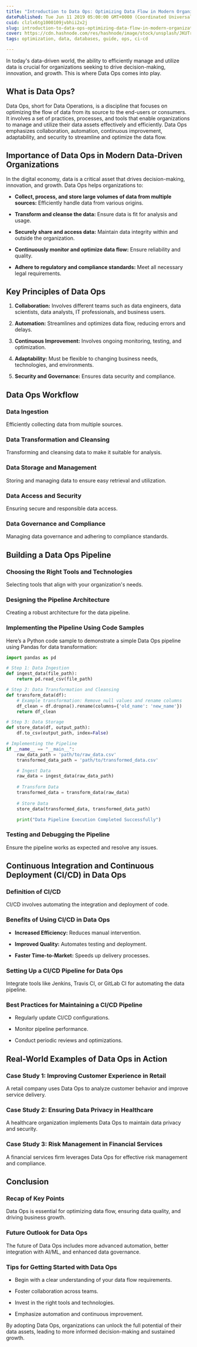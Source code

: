 ```yaml
---
title: "Introduction to Data Ops: Optimizing Data Flow in Modern Organizations"
datePublished: Tue Jun 11 2019 05:00:00 GMT+0000 (Coordinated Universal Time)
cuid: clzlx6tg1000109jvbhii2x2j
slug: introduction-to-data-ops-optimizing-data-flow-in-modern-organizations
cover: https://cdn.hashnode.com/res/hashnode/image/stock/unsplash/JKUTrJ4vK00/upload/4a091af3b240d85b78a6184ad641fd1f.jpeg
tags: optimization, data, databases, guide, ops, ci-cd

---
```


In today's data-driven world, the ability to efficiently manage and utilize data is crucial for organizations seeking to drive decision-making, innovation, and growth. This is where Data Ops comes into play.

## What is Data Ops?

Data Ops, short for Data Operations, is a discipline that focuses on optimizing the flow of data from its source to the end-users or consumers. It involves a set of practices, processes, and tools that enable organizations to manage and utilize their data assets effectively and efficiently. Data Ops emphasizes collaboration, automation, continuous improvement, adaptability, and security to streamline and optimize the data flow.

## Importance of Data Ops in Modern Data-Driven Organizations

In the digital economy, data is a critical asset that drives decision-making, innovation, and growth. Data Ops helps organizations to:

* **Collect, process, and store large volumes of data from multiple sources:** Efficiently handle data from various origins.
    
* **Transform and cleanse the data:** Ensure data is fit for analysis and usage.
    
* **Securely share and access data:** Maintain data integrity within and outside the organization.
    
* **Continuously monitor and optimize data flow:** Ensure reliability and quality.
    
* **Adhere to regulatory and compliance standards:** Meet all necessary legal requirements.
    

## Key Principles of Data Ops

1. **Collaboration:** Involves different teams such as data engineers, data scientists, data analysts, IT professionals, and business users.
    
2. **Automation:** Streamlines and optimizes data flow, reducing errors and delays.
    
3. **Continuous Improvement:** Involves ongoing monitoring, testing, and optimization.
    
4. **Adaptability:** Must be flexible to changing business needs, technologies, and environments.
    
5. **Security and Governance:** Ensures data security and compliance.
    

## Data Ops Workflow

### Data Ingestion

Efficiently collecting data from multiple sources.

### Data Transformation and Cleansing

Transforming and cleansing data to make it suitable for analysis.

### Data Storage and Management

Storing and managing data to ensure easy retrieval and utilization.

### Data Access and Security

Ensuring secure and responsible data access.

### Data Governance and Compliance

Managing data governance and adhering to compliance standards.

## Building a Data Ops Pipeline

### Choosing the Right Tools and Technologies

Selecting tools that align with your organization's needs.

### Designing the Pipeline Architecture

Creating a robust architecture for the data pipeline.

### Implementing the Pipeline Using Code Samples

Here’s a Python code sample to demonstrate a simple Data Ops pipeline using Pandas for data transformation:

```python
import pandas as pd

# Step 1: Data Ingestion
def ingest_data(file_path):
    return pd.read_csv(file_path)

# Step 2: Data Transformation and Cleansing
def transform_data(df):
    # Example transformation: Remove null values and rename columns
    df_clean = df.dropna().rename(columns={'old_name': 'new_name'})
    return df_clean

# Step 3: Data Storage
def store_data(df, output_path):
    df.to_csv(output_path, index=False)

# Implementing the Pipeline
if __name__ == "__main__":
    raw_data_path = 'path/to/raw_data.csv'
    transformed_data_path = 'path/to/transformed_data.csv'

    # Ingest Data
    raw_data = ingest_data(raw_data_path)
    
    # Transform Data
    transformed_data = transform_data(raw_data)
    
    # Store Data
    store_data(transformed_data, transformed_data_path)

    print("Data Pipeline Execution Completed Successfully")
```

### Testing and Debugging the Pipeline

Ensure the pipeline works as expected and resolve any issues.

## Continuous Integration and Continuous Deployment (CI/CD) in Data Ops

### Definition of CI/CD

CI/CD involves automating the integration and deployment of code.

### Benefits of Using CI/CD in Data Ops

* **Increased Efficiency:** Reduces manual intervention.
    
* **Improved Quality:** Automates testing and deployment.
    
* **Faster Time-to-Market:** Speeds up delivery processes.
    

### Setting Up a CI/CD Pipeline for Data Ops

Integrate tools like Jenkins, Travis CI, or GitLab CI for automating the data pipeline.

### Best Practices for Maintaining a CI/CD Pipeline

* Regularly update CI/CD configurations.
    
* Monitor pipeline performance.
    
* Conduct periodic reviews and optimizations.
    

## Real-World Examples of Data Ops in Action

### Case Study 1: Improving Customer Experience in Retail

A retail company uses Data Ops to analyze customer behavior and improve service delivery.

### Case Study 2: Ensuring Data Privacy in Healthcare

A healthcare organization implements Data Ops to maintain data privacy and security.

### Case Study 3: Risk Management in Financial Services

A financial services firm leverages Data Ops for effective risk management and compliance.

## Conclusion

### Recap of Key Points

Data Ops is essential for optimizing data flow, ensuring data quality, and driving business growth.

### Future Outlook for Data Ops

The future of Data Ops includes more advanced automation, better integration with AI/ML, and enhanced data governance.

### Tips for Getting Started with Data Ops

* Begin with a clear understanding of your data flow requirements.
    
* Foster collaboration across teams.
    
* Invest in the right tools and technologies.
    
* Emphasize automation and continuous improvement.
    

By adopting Data Ops, organizations can unlock the full potential of their data assets, leading to more informed decision-making and sustained growth.